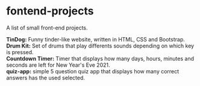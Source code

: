 # fontend-projects
A list of small front-end projects.

**TinDog:** Funny tinder-like website, written in HTML, CSS and Bootstrap.  
**Drum Kit:** Set of drums that play differents sounds depending on which key is pressed.  
**Countdown Timer:** Timer that displays how many days, hours, minutes and seconds are left for New Year's Eve 2021.  
**quiz-app:** simple 5 question quiz app that displays how many correct answers has the used selected.